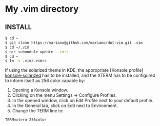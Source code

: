 # My .vim directory #

## INSTALL ##

```bash
$ cd ~
$ git clone https://mariano@github.com/mariano/dot-vim.git .vim
$ cd ~/.vim
$ git submodule update --init
$ cd ~
$ ln -s .vim/.vimrc
```

If using the solarized theme in KDE, the appropriate [Konsole profile] [konsole-solarized]
has to be installed, and the XTERM has to be configured to inform itself as 256 color
capable by: 

1. Opening a Konsole window.
2. Clicking on the menu Settings -> Configure Profiles.
3. In the opened window, click on Edit Profile next to your default profile.
4. In the General tab, click on Edit next to Environment.
5. Change the TERM line to:

```
TERM=xterm-256color
```

[konsole-solarized]: https://github.com/phiggins/solarized/tree/master/konsole-solarized
